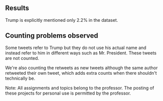 ## Results
Trump is explicitly mentioned only 2.2% in the dataset.
## Counting problems observed
Some tweets refer to Trump but they do not use his actual name and instead refer to him in different ways such as Mr. President. These tweets are not counted.

We're also counting the retweets as new tweets although the same author retweeted their own tweet, which adds extra counts when there shouldn't technically be.

Note:
All assignments and topics belong to the professor. The posting of these projects for personal use is permitted by the professor.